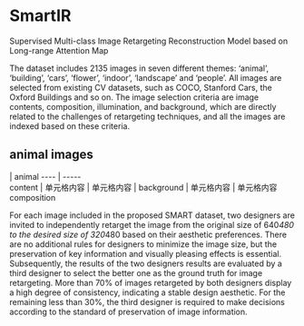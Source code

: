 # SmartIR
Supervised Multi-class Image Retargeting Reconstruction Model based on Long-range Attention Map

The dataset includes 2135 images in seven different themes: ‘animal’, ‘building’, ‘cars’, ‘flower’, ‘indoor’, ‘landscape’ and ‘people’. All images are selected from existing CV datasets, such as COCO, Stanford Cars, the Oxford Buildings and so on. The image selection criteria are image contents, composition, illumination, and background, which are directly related to the challenges of retargeting techniques, and all the images are indexed based on these criteria.

## animal images

  | animal 
 ---- | -----   
 content  | 单元格内容 | 单元格内容 
          | 
 background  | 单元格内容 | 单元格内容  
 composition

For each image included in the proposed SMART dataset, two designers are invited to independently retarget the image from the original size of 640*480 to the desired size of 320*480 based on their aesthetic preferences. There are no additional rules for designers to minimize the image size, but the preservation of key information and visually pleasing effects is essential. Subsequently, the results of the two designers results are evaluated by a third designer to select the better one as the ground truth for image retargeting. More than 70% of images retargeted by both designers display a high degree of consistency, indicating a stable design aesthetic. For the remaining less than 30%, the third designer is required to make decisions according to the standard of preservation of image information.

